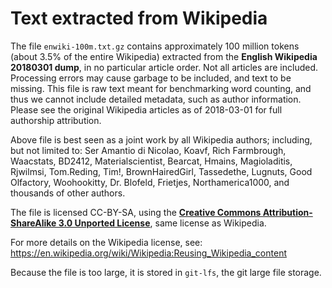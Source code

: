 Text extracted from Wikipedia
=============================

The file `enwiki-100m.txt.gz` contains approximately 100 million tokens
(about 3.5% of the entire Wikipedia)
extracted from the **English Wikipedia 20180301 dump**,
in no particular article order. Not all articles are included.
Processing errors may cause garbage to be included, and text to be missing.
This file is raw text meant for benchmarking word counting,
and thus we cannot include detailed metadata, such as author information.
Please see the original Wikipedia articles as of 2018-03-01
for full authorship attribution.

Above file is best seen as a joint work by all Wikipedia authors;
including, but not limited to:
Ser Amantio di Nicolao,
Koavf,
Rich Farmbrough,
Waacstats,
BD2412,
Materialscientist,
Bearcat,
Hmains,
Magioladitis,
Rjwilmsi,
Tom.Reding,
Tim!,
BrownHairedGirl,
Tassedethe,
Lugnuts,
Good Olfactory,
Woohookitty,
Dr. Blofeld,
Frietjes,
Northamerica1000,
and thousands of other authors.

The file is licensed CC-BY-SA, using the
[**Creative Commons Attribution-ShareAlike 3.0 Unported License**](http://creativecommons.org/licenses/by-sa/3.0/),
same license as Wikipedia.

For more details on the Wikipedia license, see:
https://en.wikipedia.org/wiki/Wikipedia:Reusing_Wikipedia_content

Because the file is too large, it is stored in `git-lfs`, the git large file storage.
